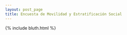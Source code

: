```yaml
---
layout: post_page
title: Encuesta de Movilidad y Estratificación Social
---
```


{% include bluth.html %}